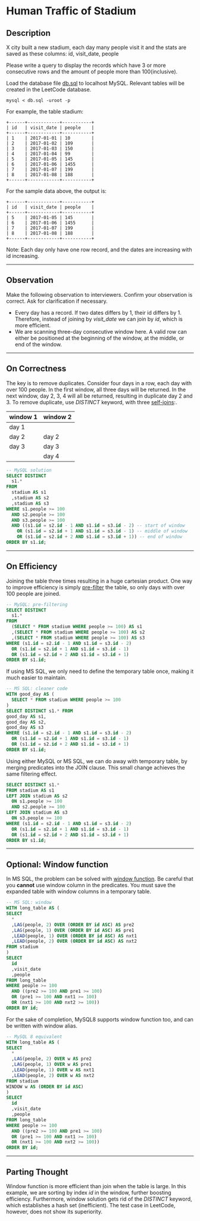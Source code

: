 # Human Traffic of Stadium

## Description
X city built a new stadium, each day many people visit it and the stats are saved as these columns: id, visit_date, people

Please write a query to display the records which have 3 or more consecutive rows and the amount of people more than 100(inclusive).

Load the database file [db.sql](db.sql) to localhost MySQL. Relevant tables will be created in the LeetCode database. 
```
mysql < db.sql -uroot -p
```

For example, the table stadium:
```
+------+------------+-----------+
| id   | visit_date | people    |
+------+------------+-----------+
| 1    | 2017-01-01 | 10        |
| 2    | 2017-01-02 | 109       |
| 3    | 2017-01-03 | 150       |
| 4    | 2017-01-04 | 99        |
| 5    | 2017-01-05 | 145       |
| 6    | 2017-01-06 | 1455      |
| 7    | 2017-01-07 | 199       |
| 8    | 2017-01-08 | 188       |
+------+------------+-----------+
```
For the sample data above, the output is:
```
+------+------------+-----------+
| id   | visit_date | people    |
+------+------------+-----------+
| 5    | 2017-01-05 | 145       |
| 6    | 2017-01-06 | 1455      |
| 7    | 2017-01-07 | 199       |
| 8    | 2017-01-08 | 188       |
+------+------------+-----------+
```
Note:
Each day only have one row record, and the dates are increasing with id increasing.

---
## Observation
Make the following observation to interviewers. Confirm your observation is correct. Ask for clarification if necessary.
* Every day has a record. If two dates differs by 1, their id differs by 1. Therefore, instead of joining by *visit_date* we can join by *id*, which is more efficient.
* We are scanning three-day consecutive window here. A valid row can either be positioned at the beginning of the window, at the middle, or end of the window.

---
## On Correctness
The key is to remove duplicates. Consider four days in a row, each day with over 100 people. In the first window, all three days will be returned. In the next window, day 2, 3, 4 will all be returned, resulting in duplicate day 2 and 3. To remove duplicate, use *DISTINCT* keyword, with three [self-joins]( mysql_simple.sql):.

| window 1 | window 2 | 
|----|-----------|
| day 1|           |
| day 2| day 2 |
| day 3| day 3 |
|          | day 4 |

```sql
-- MySQL solution
SELECT DISTINCT 
  s1.* 
FROM
  stadium AS s1
  ,stadium AS s2
  ,stadium AS s3
WHERE s1.people >= 100 
  AND s2.people >= 100 
  AND s3.people >= 100 
  AND ((s1.id = s2.id - 1 AND s1.id = s3.id - 2) -- start of window
    OR (s1.id = s2.id + 1 AND s1.id = s3.id - 1) -- middle of window
    OR (s1.id = s2.id + 2 AND s1.id = s3.id + 1)) -- end of window
ORDER BY s1.id; 
```

---
## On Efficiency
Joining the table three times resulting in a huge cartesian product. One way to improve efficiency is simply [pre-filter](mssql_pre_filter.sql) the table, so only days with over 100 people are joined. 

```sql
-- MySQL: pre-filtering
SELECT DISTINCT 
  s1.* 
FROM
  (SELECT * FROM stadium WHERE people >= 100) AS s1
  ,(SELECT * FROM stadium WHERE people >= 100) AS s2
  ,(SELECT * FROM stadium WHERE people >= 100) AS s3
WHERE (s1.id = s2.id - 1 AND s1.id = s3.id - 2) 
  OR (s1.id = s2.id + 1 AND s1.id = s3.id - 1) 
  OR (s1.id = s2.id + 2 AND s1.id = s3.id + 1)
ORDER BY s1.id;
```

If using MS SQL, we only need to define the temporary table once, making it much easier to maintain.

```sql
-- MS SQL: cleaner code
WITH good_day AS (
  SELECT * FROM stadium WHERE people >= 100
)
SELECT DISTINCT s1.* FROM
good_day AS s1,
good_day AS s2,
good_day AS s3
WHERE (s1.id = s2.id - 1 AND s1.id = s3.id - 2) 
  OR (s1.id = s2.id + 1 AND s1.id = s3.id - 1) 
  OR (s1.id = s2.id + 2 AND s1.id = s3.id + 1)
ORDER BY s1.id;
```

Using either MySQL or MS SQL, we can do away with temporary table, by merging predicates into the JOIN clause. This small change achieves the same filtering effect.

```sql
SELECT DISTINCT s1.* 
FROM stadium AS s1
LEFT JOIN stadium AS s2
  ON s1.people >= 100
  AND s2.people >= 100
LEFT JOIN stadium AS s3
  ON s3.people >= 100
WHERE (s1.id = s2.id - 1 AND s1.id = s3.id - 2) 
  OR (s1.id = s2.id + 1 AND s1.id = s3.id - 1) 
  OR (s1.id = s2.id + 2 AND s1.id = s3.id + 1)
ORDER BY s1.id;
```

---
## Optional: Window function
In MS SQL, the problem can be solved with [window function](mssql_window.sql). Be careful that you __cannot__ use window column in the predicates. You must save the expanded table with window columns in a temporary table.

```sql
-- MS SQL: window
WITH long_table AS (
SELECT
  *
  ,LAG(people, 2) OVER (ORDER BY id ASC) AS pre2
  ,LAG(people, 1) OVER (ORDER BY id ASC) AS pre1
  ,LEAD(people, 1) OVER (ORDER BY id ASC) AS nxt1
  ,LEAD(people, 2) OVER (ORDER BY id ASC) AS nxt2
FROM stadium
)
SELECT
  id
  ,visit_date
  ,people
FROM long_table
WHERE people >= 100
  AND ((pre2 >= 100 AND pre1 >= 100) 
  OR (pre1 >= 100 AND nxt1 >= 100) 
  OR (nxt1 >= 100 AND nxt2 >= 100))
ORDER BY id;
```

For the sake of completion, MySQL8 supports window function too, and can be written with window alias.

```sql
-- MySQL 8 equivalent
WITH long_table AS (
SELECT
  *
  ,LAG(people, 2) OVER w AS pre2
  ,LAG(people, 1) OVER w AS pre1
  ,LEAD(people, 1) OVER w AS nxt1
  ,LEAD(people, 2) OVER w AS nxt2
FROM stadium
WINDOW w AS (ORDER BY id ASC)
)
SELECT
  id
  ,visit_date
  ,people
FROM long_table
WHERE people >= 100
  AND ((pre2 >= 100 AND pre1 >= 100) 
  OR (pre1 >= 100 AND nxt1 >= 100) 
  OR (nxt1 >= 100 AND nxt2 >= 100))
ORDER BY id;
```

---
## Parting Thought
Window function is more efficient than join when the table is large. In this example, we are sorting by index *id* in the window, further boosting efficiency. Furthermore, window solution gets rid of the *DISTINCT* keyword, which establishes a hash set (inefficient). The test case in LeetCode, however, does not show its superiority.

